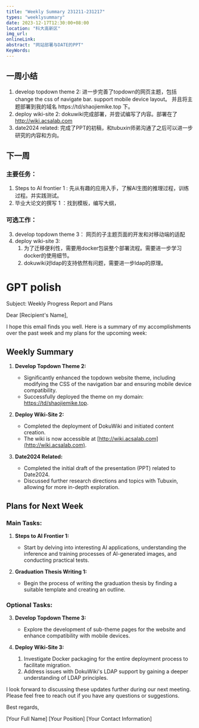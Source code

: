 ```yaml
---
title: "Weekly Summary 231211-231217"
types: "weeklysummary"
date: 2023-12-17T12:30:00+08:00
location: "科大高新区"
img_url: 
onlineLink: 
abstract: "网站部署与DATE的PPT"
KeyWords:
---
```


## 一周小结

1. develop topdown theme 2: 进一步完善了topdown的网页主题，包括change the css of navigate bar. support mobile device layout。 并且将主题部署到我的域名 https://td/shaojiemike.top 下。
2. deploy wiki-site 2: dokuwiki完成部署，并尝试编写了内容。部署在了 http://wiki.acsalab.com
3. date2024 related: 完成了PPT的初稿，和tubuxin师弟沟通了之后可以进一步研究的内容和方向。

## 下一周

### 主要任务：

1. Steps to AI frontier 1 : 先从有趣的应用入手，了解AI生图的推理过程，训练过程。并实践测试。
2. 毕业大论文的撰写 1 ：找到模板，编写大纲，

### 可选工作：

3. develop topdown theme 3： 网页的子主题页面的开发和对移动端的适配
4. deploy wiki-site 3: 
      1. 为了迁移便利性，需要用docker包装整个部署流程。需要进一步学习docker的使用细节。
      2. dokuwiki对ldap的支持依然有问题，需要进一步ldap的原理。


# GPT polish

Subject: Weekly Progress Report and Plans

Dear [Recipient's Name],

I hope this email finds you well. Here is a summary of my accomplishments over the past week and my plans for the upcoming week:

## Weekly Summary

1. **Develop Topdown Theme 2:**
   - Significantly enhanced the topdown website theme, including modifying the CSS of the navigation bar and ensuring mobile device compatibility.
   - Successfully deployed the theme on my domain: [https://td/shaojiemike.top](https://td/shaojiemike.top).

2. **Deploy Wiki-Site 2:**
   - Completed the deployment of DokuWiki and initiated content creation.
   - The wiki is now accessible at [http://wiki.acsalab.com](http://wiki.acsalab.com).

3. **Date2024 Related:**
   - Completed the initial draft of the presentation (PPT) related to Date2024.
   - Discussed further research directions and topics with Tubuxin, allowing for more in-depth exploration.

## Plans for Next Week

### Main Tasks:

1. **Steps to AI Frontier 1:**
   - Start by delving into interesting AI applications, understanding the inference and training processes of AI-generated images, and conducting practical tests.

2. **Graduation Thesis Writing 1:**
   - Begin the process of writing the graduation thesis by finding a suitable template and creating an outline.

### Optional Tasks:

3. **Develop Topdown Theme 3:**
   - Explore the development of sub-theme pages for the website and enhance compatibility with mobile devices.

4. **Deploy Wiki-Site 3:**
   1. Investigate Docker packaging for the entire deployment process to facilitate migration.
   2. Address issues with DokuWiki's LDAP support by gaining a deeper understanding of LDAP principles.

I look forward to discussing these updates further during our next meeting. Please feel free to reach out if you have any questions or suggestions.

Best regards,

[Your Full Name]
[Your Position]
[Your Contact Information]